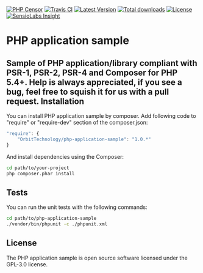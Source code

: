 [![PHP Censor](http://ci.php-censor.info/build-status/image/3?branch=master&label=PHPCensor&style=flat-square)](http://ci.php-censor.info/build-status/view/3?branch=master)
[![Travis CI](https://img.shields.io/travis/OrbitTechnology/phpapplicationsample/master.svg?label=Travis&style=flat-square)](https://travis-ci.org/OrbitTechnology/phpapplicationsample)
[![Latest Version](https://img.shields.io/packagist/v/OrbitTechnology/phpapplicationsample.svg?label=Version&style=flat-square)](https://travis-ci.org/OrbitTechnology/phpapplicationsample)
[![Total downloads](https://img.shields.io/packagist/dt/corpsee/php-application-sample.svg?label=Downloads&style=flat-square)](https://packagist.org/packages/corpsee/php-application-sample)
[![License](https://img.shields.io/packagist/l/corpsee/php-application-sample.svg?label=License&style=flat-square)](https://packagist.org/packages/corpsee/php-application-sample)
[![SensioLabs Insight](https://img.shields.io/sensiolabs/i/31e77222-8786-446a-adee-209163ab1b37.svg?label=Insight&style=flat-square)](https://insight.sensiolabs.com/projects/31e77222-8786-446a-adee-209163ab1b37)

PHP application sample
======================

Sample of PHP application/library compliant with PSR-1, PSR-2, PSR-4 and Composer for PHP 5.4+.
Help is always appreciated, if you see a bug, feel free to squish it for us with a pull request.
Installation
------------

You can install PHP application sample by composer. Add following code to "require" or "require-dev" section of the composer.json:

```javascript
"require": {
    "OrbitTechnology/php-application-sample": "1.0.*"
}
```

And install dependencies using the Composer:

```bash
cd path/to/your-project
php composer.phar install
```

Tests
-----

You can run the unit tests with the following commands:

```bash
cd path/to/php-application-sample
./vendor/bin/phpunit -c ./phpunit.xml
```

License
-------

The PHP application sample is open source software licensed under the GPL-3.0 license.
